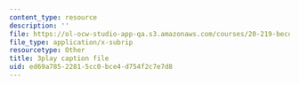 ```yaml
---
content_type: resource
description: ''
file: https://ol-ocw-studio-app-qa.s3.amazonaws.com/courses/20-219-becoming-the-next-bill-nye-writing-and-hosting-the-educational-show-january-iap-2015/ed69a78522815cc0bce4d754f2c7e7d8_AjK2zF9yN0k.vtt
file_type: application/x-subrip
resourcetype: Other
title: 3play caption file
uid: ed69a785-2281-5cc0-bce4-d754f2c7e7d8
---
```

